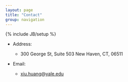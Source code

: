 ```yaml
---
layout: page
title: "Contact"
group: navigation
---
```


{% include JB/setup %}

* Address: 
	* 300 George St, Suite 503
	  New Haven, CT, 06511
	  
* Email:
	* xiu.huang@yale.edu 
